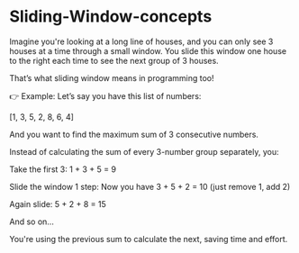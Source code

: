# Sliding-Window-concepts

Imagine you're looking at a long line of houses, and you can only see 3 houses at a time through a small window. You slide this window one house to the right each time to see the next group of 3 houses.

That’s what sliding window means in programming too!

👉 Example:
Let’s say you have this list of numbers:

[1, 3, 5, 2, 8, 6, 4]

And you want to find the maximum sum of 3 consecutive numbers.

Instead of calculating the sum of every 3-number group separately, you:

Take the first 3: 1 + 3 + 5 = 9

Slide the window 1 step: Now you have 3 + 5 + 2 = 10 (just remove 1, add 2)

Again slide: 5 + 2 + 8 = 15

And so on…

You're using the previous sum to calculate the next, saving time and effort.
